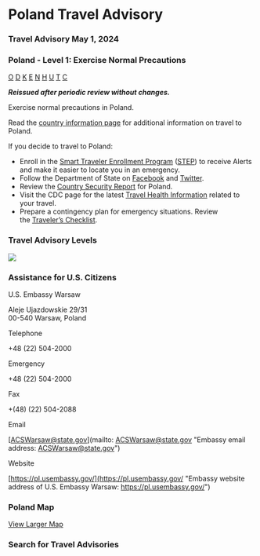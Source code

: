 # Poland Travel Advisory

### Travel Advisory May 1, 2024

### Poland - Level 1: Exercise Normal Precautions

[O](javascript:void(0); "Tool Tip: Other")
[D](javascript:void(0); "Tool Tip: Wrongful Detention")
[K](javascript:void(0); "Tool Tip: Kidnap and Hostage")
[E](javascript:void(0); "Tool Tip: Event")
[N](javascript:void(0); "Tool Tip: Disaster")
[H](javascript:void(0); "Tool Tip: Health")
[U](javascript:void(0); "Tool Tip: Civil Unrest")
[T](javascript:void(0); "Tool Tip: Terrorism")
[C](javascript:void(0); "Tool Tip: Crimes")

***Reissued after periodic review without changes.***                    
  
Exercise normal precautions in Poland.

Read the [country information page](https://travel.state.gov/content/travel/en/international-travel/International-Travel-Country-Information-Pages/Poland.html) for additional information on travel to Poland.

If you decide to travel to Poland:

* Enroll in the [Smart Traveler Enrollment Program](https://step.state.gov/step/) ([STEP](https://step.state.gov/step/)) to receive Alerts and make it easier to locate you in an emergency.
* Follow the Department of State on [Facebook](http://www.facebook.com/travelgov) and [Twitter](http://www.twitter.com/travelgov).
* Review the [Country Security Report](https://www.osac.gov/Country/Poland/Detail) for Poland.
* Visit the CDC page for the latest [Travel Health Information](https://wwwnc.cdc.gov/travel/destinations/list) related to your travel.
* Prepare a contingency plan for emergency situations. Review the [Traveler’s Checklist](https://travel.state.gov/content/travel/en/international-travel/before-you-go/travelers-checklist.html).

### Travel Advisory Levels

[![](/content/dam/NEWTravelAssets/images/travel-levelv1.svg)](/content/travel/en/international-travel/before-you-go/about-our-new-products.html "Travel Advisory Levels")

### Assistance for U.S. Citizens

U.S. Embassy Warsaw

Aleje Ujazdowskie 29/31  
00-540 Warsaw, Poland

Telephone

+48 (22) 504-2000

Emergency

+48 (22) 504-2000

Fax

+(48) (22) 504-2088

Email

[ACSWarsaw@state.gov](mailto: ACSWarsaw@state.gov "Embassy email address: ACSWarsaw@state.gov")

Website

[https://pl.usembassy.gov/](https://pl.usembassy.gov/ "Embassy website address of U.S. Embassy Warsaw: https://pl.usembassy.gov/")

### Poland Map

[View Larger Map](https://travelmaps.state.gov/TSGMap/?extent=10.049622005,49.115644913,28.750262974,55.101971141 "Map of Poland")



### Search for Travel Advisories